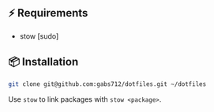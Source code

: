 ## ⚡️ Requirements

- stow [sudo]

## 📦 Installation

```sh
git clone git@github.com:gabs712/dotfiles.git ~/dotfiles
```

Use `stow` to link packages with `stow <package>`.
